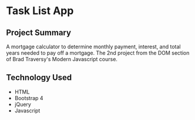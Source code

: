 # Task List App 

## Project Summary

A mortgage calculator to determine monthly payment, interest, and total years needed to pay off a mortgage.  The 2nd project from the DOM section of Brad Traversy's Modern Javascript course.  


## Technology Used

- HTML 
- Bootstrap 4
- jQuery
- Javascript


